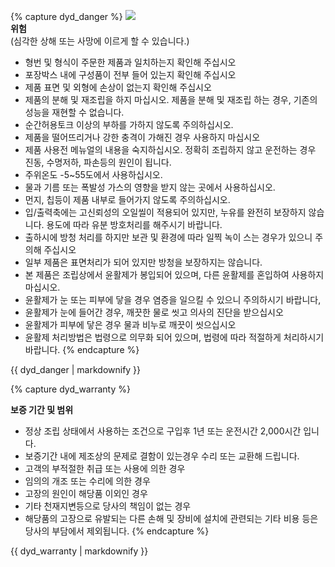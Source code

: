 {% capture dyd_danger %}
![](/assets/images/icon_warning.png)  
**위험**  
(심각한 상해 또는 사망에 이르게 할 수 있습니다.)
- 형번 및 형식이 주문한 제품과 일치하는지 확인해 주십시오
- 포장박스 내에 구성품이 전부 들어 있는지 확인해 주십시오
- 제품 표면 및 외형에 손상이 없는지 확인해 주십시오
- 제품의 분해 및 재조립을 하지 마십시오. 제품을 분해 및 재조립 하는 경우, 기존의 성능을 재현할 수 없습니다.
- 순간허용토크 이상의 부하를 가하지 않도록 주의하십시오.
- 제품을 떨어뜨리거나 강한 충격이 가해진 경우 사용하지 마십시오
- 제품 사용전 메뉴얼의 내용을 숙지하십시오. 정확히 조립하지 않고 운전하는 경우 진동, 수명저하, 파손등의 원인이 됩니다.
- 주위온도 -5~55도에서 사용하십시오.
- 물과 기름 또는 폭발성 가스의 영향을 받지 않는 곳에서 사용하십시오.
- 먼지, 칩등이 제품 내부로 들어가지 않도록 주의하십시오.
- 입/출력축에는 고신뢰성의 오일씰이 적용되어 있지만, 누유를 완전히 보장하지 않습니다. 용도에 따라 유분 방호처리를 해주시기 바랍니다.
- 출하시에 방청 처리를 하지만 보관 및 환경에 따라 일찍 녹이 스는 경우가 있으니 주의해 주십시오
- 일부 제품은 표면처리가 되어 있지만 방청을 보장하지는 않습니다.
- 본 제품은 조립상에서 윤활제가 봉입되어 있으며, 다른 윤활제를 혼입하여 사용하지 마십시오.
- 윤활제가 눈 또는 피부에 닿을 경우 염증을 일으킬 수 있으니 주의하시기 바랍니다,
- 윤활제가 눈에 들어간 경우, 깨끗한 물로 씻고 의사의 진단을 받으십시오
- 윤활제가 피부에 닿은 경우 물과 비누로 깨끗이 씻으십시오
- 윤활제 처리방법은 법령으로 의무화 되어 있으며, 법령에 따라 적절하게 처리하시기 바랍니다.
{% endcapture %}
<div class="notice--danger">{{ dyd_danger | markdownify }}</div>

{% capture dyd_warranty %}
<!-- ![](/assets/images/icon_warning.png)   -->
**보증 기간 및 범위**  
- 정상 조립 상태에서 사용하는 조건으로 구입후 1년 또는 운전시간 2,000시간 입니다.
- 보증기간 내에 제조상의 문제로 결함이 있는경우 수리 또는 교환해 드립니다.
- 고객의 부적절한 취급 또는 사용에 의한 경우
- 임의의 개조 또는 수리에 의한 경우
- 고장의 원인이 해당품 이외인 경우
- 기타 천재지변등으로 당사의 책임이 없는 경우
- 해당품의 고장으로 유발되는 다른 손해 및 장비에 설치에 관련되는 기타 비용 등은 당사의 부담에서 제외됩니다.
{% endcapture %}
<div class="notice--success">{{ dyd_warranty | markdownify }}</div>

